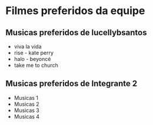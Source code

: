 # Filmes preferidos da equipe

## Musicas preferidos de lucellybsantos

* viva la vida
* rise - kate perry
* halo - beyoncé
* take me to church


## Musicas preferidos de Integrante 2

* Musicas 1
* Musicas 2
* Musicas 3
* Musicas 4

